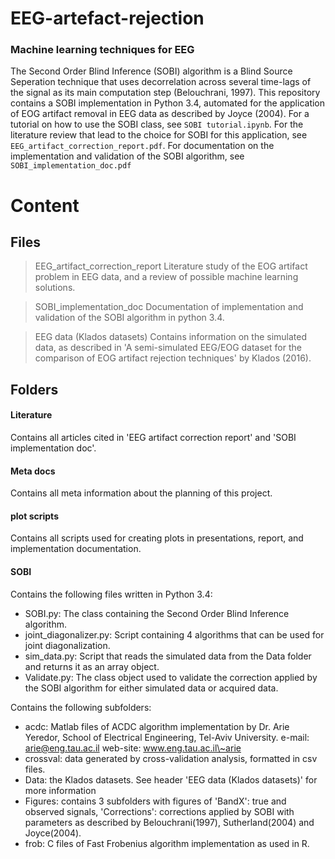 # EEG-artefact-rejection
### Machine learning techniques for EEG

The Second Order Blind Inference (SOBI) algorithm is a Blind Source Seperation technique that uses decorrelation across several time-lags of the signal as its main computation step (Belouchrani, 1997). This repository contains a SOBI implementation in Python 3.4, automated for the application of EOG artifact removal in EEG data as described by Joyce (2004). 
For a tutorial on how to use the SOBI class, see `SOBI tutorial.ipynb`.
For the literature review that lead to the choice for SOBI for this application, see `EEG_artifact_correction_report.pdf`.
For documentation on the implementation and validation of the SOBI algorithm, see `SOBI_implementation_doc.pdf`

# Content

## Files
> EEG_artifact_correction_report
Literature study of the EOG artifact problem in EEG data, and a review of possible machine learning solutions.

> SOBI_implementation_doc
Documentation of implementation and validation of the SOBI algorithm in python 3.4. 

> EEG data (Klados datasets)
Contains information on the simulated data, as described in 'A semi-simulated EEG/EOG dataset for the  comparison of EOG artifact rejection techniques' by Klados (2016). 

## Folders

#### Literature 
Contains all articles cited in 'EEG artifact correction report' and 'SOBI implementation doc'.

#### Meta docs
Contains all meta information about the planning of this project. 

#### plot scripts
Contains all scripts used for creating plots in presentations, report, and implementation documentation.

#### SOBI
Contains the following files written in Python 3.4:
* SOBI.py: The class containing the Second Order Blind Inference algorithm.
* joint_diagonalizer.py: Script containing 4 algorithms that can be used for joint diagonalization.
* sim_data.py: Script that reads the simulated data from the Data folder and returns it as an array object.
* Validate.py: The class object used to validate the correction applied by the SOBI algorithm for either simulated data or acquired data. 

Contains the following subfolders:
* acdc: Matlab files of ACDC algorithm implementation by 
 Dr. Arie Yeredor,
 School of Electrical Engineering,
 Tel-Aviv University.
 e-mail: arie@eng.tau.ac.il
 web-site: www.eng.tau.ac.il\~arie
* crossval: data generated by cross-validation analysis, formatted in csv files.
* Data: the Klados datasets. See header 'EEG data (Klados datasets)' for more information
* Figures: contains 3 subfolders with figures of 'BandX': true and observed signals, 'Corrections': corrections applied by SOBI with parameters as described by Belouchrani(1997), Sutherland(2004) and Joyce(2004).
* frob: C files of Fast Frobenius algorithm implementation as used in R.



